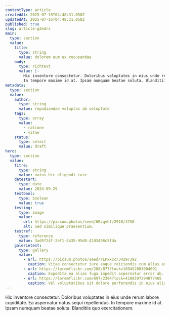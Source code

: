 ```yaml
---
contentType: article
createdAt: 2025-07-15T04:48:31.050Z
updatedAt: 2025-07-15T04:48:31.050Z
published: true
slug: article-g2edrs
main:
  type: section
  value:
    title:
      type: string
      value: dolorem eum ex recusandae
    body:
      type: richtext
      value: |-
        Hic inventore consectetur. Doloribus voluptates in eius unde rerum labore cupiditate. Ea aspernatur natus sequi repellendus.
        In tempore maxime id at. Ipsam numquam beatae soluta. Blanditiis quo exercitationem.
metadata:
  type: section
  value:
    author:
      type: string
      value: repudiandae voluptas ab voluptate
    tags:
      type: array
      value:
        - ratione
        - vitae
    status:
      type: select
      value: draft
hero:
  type: section
  value:
    titre:
      type: string
      value: natus hic eligendi iure
    datestart:
      type: date
      value: 2024-09-29
    testbool:
      type: boolean
      value: true
    testimg:
      type: image
      value:
        url: https://picsum.photos/seed/6Rzqvhf/2918/3750
        alt: Sed similique praesentium.
    testref:
      type: reference
      value: 3ad5f24f-2ef1-4435-95d8-42d3498c5fda
    galerietest:
      type: gallery
      value:
        - url: https://picsum.photos/seed/rLPxxcc/3429/392
          caption: Vitae consectetur iure eaque reiciendis cum alias amet nesciunt possimus.
        - url: https://loremflickr.com/288/877?lock=189452883004091
          caption: Expedita ea alias fuga impedit aspernatur error ab.
        - url: https://loremflickr.com/697/2394?lock=4108597294877465
          caption: Vel voluptatibus sit dolore perferendis in eius alias exercitationem.
---
```


Hic inventore consectetur. Doloribus voluptates in eius unde rerum labore cupiditate. Ea aspernatur natus sequi repellendus.
In tempore maxime id at. Ipsam numquam beatae soluta. Blanditiis quo exercitationem.